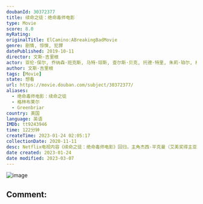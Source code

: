 ```yaml
---
doubanId: 30372377
title: 续命之徒：绝命毒师电影
type: Movie
score: 8.0
myRating: 
originalTitle: ElCamino:ABreakingBadMovie
genre: 剧情, 惊悚, 犯罪
datePublished: 2019-10-11
director: 文斯·吉里根
actor: 亚伦·保尔, 乔纳森·班克斯, 马特·琼斯, 查尔斯·贝克, 托德·特里, 朱莉·珀尔, 格雷戈里·史蒂文·索里兹, 拉里·哈金, 杰西·普莱蒙, 汤姆·鲍尔, 格洛里亚·桑多瓦尔, 泰丝·哈珀, 迈克尔·博夫舍维尔, 丹妮尔·托德斯科, 斯科特·麦克阿瑟, undefined, 玛拉·吉布斯, 罗伯特·福斯特, 布兰登·萨克斯顿, 戴维·马特, 凯文·兰金, 布莱恩·科兰斯顿, 约翰尼·奥蒂斯, 克里斯滕·里特, 科迪·蕾尼·卡梅伦
author: 文斯·吉里根
tags: [Movie]
state: 想看
url: https://movie.douban.com/subject/30372377/
aliases:
  - 绝命毒师电影：续命之徒
  - 格林布莱尔
  - Greenbriar
country: 美国
language: 英语
IMDb: tt9243946
time: 122分钟
createTime: 2023-01-24 02:05:17
collectionDate: 2020-11-11
desc: Netflix电视内容《续命之徒：绝命毒师电影》回归，主角杰西·平克曼（艾美奖得主亚伦·保尔饰演）再次与粉丝见面。杰西戏剧性地逃出囚禁后，他必须接受自己的过去，才有可能创造未来。这部扣人心弦的惊悚片...
date created: 2023-01-24
date modified: 2023-03-07
---
```


![image](p2569548689.jpg)

Comment:
---
